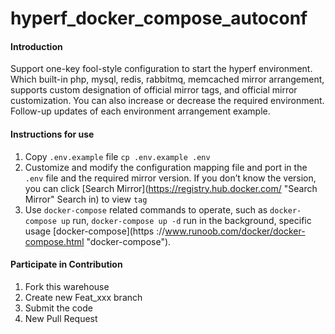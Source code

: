 # hyperf_docker_compose_autoconf

#### Introduction
Support one-key fool-style configuration to start the hyperf environment. Which built-in php, mysql, redis, rabbitmq, memcached mirror arrangement, supports custom designation of official mirror tags, and official mirror customization. You can also increase or decrease the required environment. Follow-up updates of each environment arrangement example.

#### Instructions for use

1. Copy `.env.example` file ```cp .env.example .env```
2. Customize and modify the configuration mapping file and port in the `.env` file and the required mirror version. If you don’t know the version, you can click [Search Mirror](https://registry.hub.docker.com/ "Search Mirror" Search in) to view `tag`
3. Use `docker-compose` related commands to operate, such as ```docker-compose up``` run, ```docker-compose up -d``` run in the background, specific usage [docker-compose](https ://www.runoob.com/docker/docker-compose.html "docker-compose").

#### Participate in Contribution

1. Fork this warehouse
2. Create new Feat_xxx branch
3. Submit the code
4. New Pull Request